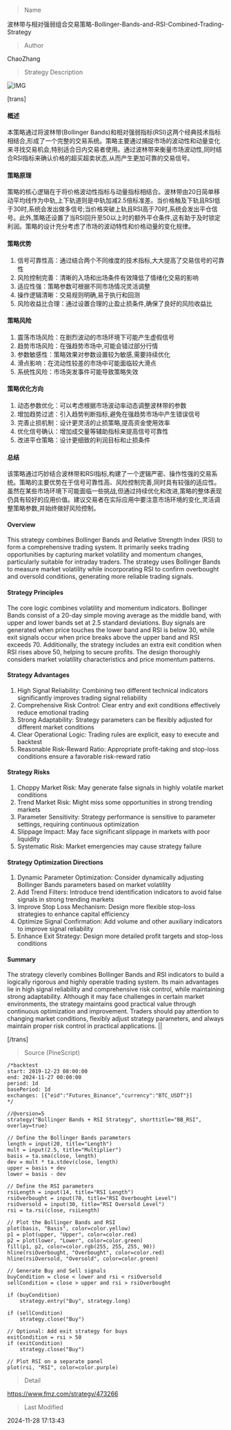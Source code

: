 
> Name

波林带与相对强弱组合交易策略-Bollinger-Bands-and-RSI-Combined-Trading-Strategy

> Author

ChaoZhang

> Strategy Description

![IMG](https://www.fmz.com/upload/asset/9902c112406b3a786f.png)

[trans]
#### 概述
本策略通过将波林带(Bollinger Bands)和相对强弱指标(RSI)这两个经典技术指标相结合,形成了一个完整的交易系统。策略主要通过捕捉市场的波动性和动量变化来寻找交易机会,特别适合日内交易者使用。通过波林带来衡量市场波动性,同时结合RSI指标来确认价格的超买超卖状态,从而产生更加可靠的交易信号。

#### 策略原理
策略的核心逻辑在于将价格波动性指标与动量指标相结合。波林带由20日简单移动平均线作为中轨,上下轨道则是中轨加减2.5倍标准差。当价格触及下轨且RSI低于30时,系统会发出做多信号;当价格突破上轨且RSI高于70时,系统会发出平仓信号。此外,策略还设置了当RSI回升至50以上时的额外平仓条件,这有助于及时锁定利润。策略的设计充分考虑了市场的波动特性和价格动量的变化规律。

#### 策略优势
1. 信号可靠性高：通过结合两个不同维度的技术指标,大大提高了交易信号的可靠性
2. 风险控制完善：清晰的入场和出场条件有效降低了情绪化交易的影响
3. 适应性强：策略参数可根据不同市场情况灵活调整
4. 操作逻辑清晰：交易规则明确,易于执行和回测
5. 风险收益比合理：通过设置合理的止盈止损条件,确保了良好的风险收益比

#### 策略风险
1. 震荡市场风险：在剧烈波动的市场环境下可能产生虚假信号
2. 趋势市场风险：在强趋势市场中,可能会错过部分行情
3. 参数敏感性：策略效果对参数设置较为敏感,需要持续优化
4. 滑点影响：在流动性较差的市场中可能面临较大滑点
5. 系统性风险：市场突发事件可能导致策略失效

#### 策略优化方向
1. 动态参数优化：可以考虑根据市场波动率动态调整波林带的参数
2. 增加趋势过滤：引入趋势判断指标,避免在强趋势市场中产生错误信号
3. 完善止损机制：设计更灵活的止损策略,提高资金使用效率
4. 优化信号确认：增加成交量等辅助指标来提高信号可靠性
5. 改进平仓策略：设计更细致的利润目标和止损条件

#### 总结
该策略通过巧妙结合波林带和RSI指标,构建了一个逻辑严密、操作性强的交易系统。策略的主要优势在于信号可靠性高、风险控制完善,同时具有较强的适应性。虽然在某些市场环境下可能面临一些挑战,但通过持续优化和改进,策略的整体表现仍具有较好的应用价值。建议交易者在实际应用中要注意市场环境的变化,灵活调整策略参数,并始终做好风险控制。

#### Overview
This strategy combines Bollinger Bands and Relative Strength Index (RSI) to form a comprehensive trading system. It primarily seeks trading opportunities by capturing market volatility and momentum changes, particularly suitable for intraday traders. The strategy uses Bollinger Bands to measure market volatility while incorporating RSI to confirm overbought and oversold conditions, generating more reliable trading signals.

#### Strategy Principles
The core logic combines volatility and momentum indicators. Bollinger Bands consist of a 20-day simple moving average as the middle band, with upper and lower bands set at 2.5 standard deviations. Buy signals are generated when price touches the lower band and RSI is below 30, while exit signals occur when price breaks above the upper band and RSI exceeds 70. Additionally, the strategy includes an extra exit condition when RSI rises above 50, helping to secure profits. The design thoroughly considers market volatility characteristics and price momentum patterns.

#### Strategy Advantages
1. High Signal Reliability: Combining two different technical indicators significantly improves trading signal reliability
2. Comprehensive Risk Control: Clear entry and exit conditions effectively reduce emotional trading
3. Strong Adaptability: Strategy parameters can be flexibly adjusted for different market conditions
4. Clear Operational Logic: Trading rules are explicit, easy to execute and backtest
5. Reasonable Risk-Reward Ratio: Appropriate profit-taking and stop-loss conditions ensure a favorable risk-reward ratio

#### Strategy Risks
1. Choppy Market Risk: May generate false signals in highly volatile market conditions
2. Trend Market Risk: Might miss some opportunities in strong trending markets
3. Parameter Sensitivity: Strategy performance is sensitive to parameter settings, requiring continuous optimization
4. Slippage Impact: May face significant slippage in markets with poor liquidity
5. Systematic Risk: Market emergencies may cause strategy failure

#### Strategy Optimization Directions
1. Dynamic Parameter Optimization: Consider dynamically adjusting Bollinger Bands parameters based on market volatility
2. Add Trend Filters: Introduce trend identification indicators to avoid false signals in strong trending markets
3. Improve Stop Loss Mechanism: Design more flexible stop-loss strategies to enhance capital efficiency
4. Optimize Signal Confirmation: Add volume and other auxiliary indicators to improve signal reliability
5. Enhance Exit Strategy: Design more detailed profit targets and stop-loss conditions

#### Summary
The strategy cleverly combines Bollinger Bands and RSI indicators to build a logically rigorous and highly operable trading system. Its main advantages lie in high signal reliability and comprehensive risk control, while maintaining strong adaptability. Although it may face challenges in certain market environments, the strategy maintains good practical value through continuous optimization and improvement. Traders should pay attention to changing market conditions, flexibly adjust strategy parameters, and always maintain proper risk control in practical applications. ||

[/trans]



> Source (PineScript)

``` pinescript
/*backtest
start: 2019-12-23 08:00:00
end: 2024-11-27 00:00:00
period: 1d
basePeriod: 1d
exchanges: [{"eid":"Futures_Binance","currency":"BTC_USDT"}]
*/

//@version=5
strategy("Bollinger Bands + RSI Strategy", shorttitle="BB_RSI", overlay=true)

// Define the Bollinger Bands parameters
length = input(20, title="Length")
mult = input(2.5, title="Multiplier")
basis = ta.sma(close, length)
dev = mult * ta.stdev(close, length)
upper = basis + dev
lower = basis - dev

// Define the RSI parameters
rsiLength = input(14, title="RSI Length")
rsiOverbought = input(70, title="RSI Overbought Level")
rsiOversold = input(30, title="RSI Oversold Level")
rsi = ta.rsi(close, rsiLength)

// Plot the Bollinger Bands and RSI
plot(basis, "Basis", color=color.yellow)
p1 = plot(upper, "Upper", color=color.red)
p2 = plot(lower, "Lower", color=color.green)
fill(p1, p2, color=color.rgb(255, 255, 255, 90))
hline(rsiOverbought, "Overbought", color=color.red)
hline(rsiOversold, "Oversold", color=color.green)

// Generate Buy and Sell signals
buyCondition = close < lower and rsi < rsiOversold
sellCondition = close > upper and rsi > rsiOverbought

if (buyCondition)
    strategy.entry("Buy", strategy.long)

if (sellCondition)
    strategy.close("Buy")

// Optional: Add exit strategy for buys
exitCondition = rsi > 50
if (exitCondition)
    strategy.close("Buy")

// Plot RSI on a separate panel
plot(rsi, "RSI", color=color.purple)

```

> Detail

https://www.fmz.com/strategy/473266

> Last Modified

2024-11-28 17:13:43
